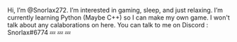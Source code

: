  Hi, I’m @Snorlax272.
 I’m interested in gaming, sleep, and just relaxing.
 I’m currently learning Python (Maybe C++) so I can make my own game. 
 I won't talk about any calaborations on here.
 You can talk to me on Discord : Snorlax#6774 💤 💤 💤



<!---
Snorlax272/Snorlax272 is a ✨ special ✨ repository because its `README.md` (this file) appears on your GitHub profile.
You can click the Preview link to take a look at your changes.
--->
